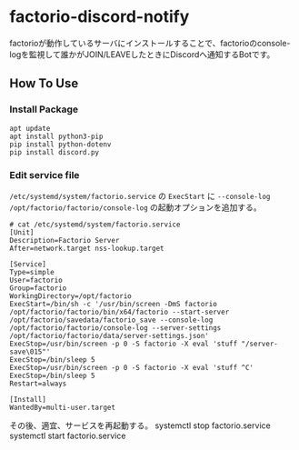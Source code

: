# factorio-discord-notify
factorioが動作しているサーバにインストールすることで、factorioのconsole-logを監視して誰かがJOIN/LEAVEしたときにDiscordへ通知するBotです。

## How To Use
### Install Package
```
apt update
apt install python3-pip
pip install python-dotenv
pip install discord.py
```
### Edit service file
`/etc/systemd/system/factorio.service` の `ExecStart` に `--console-log /opt/factorio/factorio/console-log` の起動オプションを追加する。
```
# cat /etc/systemd/system/factorio.service
[Unit]
Description=Factorio Server
After=network.target nss-lookup.target

[Service]
Type=simple
User=factorio
Group=factorio
WorkingDirectory=/opt/factorio
ExecStart=/bin/sh -c '/usr/bin/screen -DmS factorio /opt/factorio/factorio/bin/x64/factorio --start-server /opt/factorio/savedata/factorio_save --console-log /opt/factorio/factorio/console-log --server-settings /opt/factorio/factorio/data/server-settings.json'
ExecStop=/usr/bin/screen -p 0 -S factorio -X eval 'stuff "/server-save\015"'
ExecStop=/bin/sleep 5
ExecStop=/usr/bin/screen -p 0 -S factorio -X eval 'stuff ^C'
ExecStop=/bin/sleep 5
Restart=always

[Install]
WantedBy=multi-user.target

```
その後、適宜、サービスを再起動する。
systemctl stop factorio.service
systemctl start factorio.service
